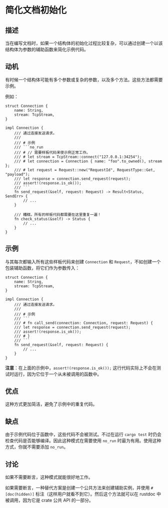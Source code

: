 # 简化文档初始化

## 描述

当在编写文档时，如果一个结构体的初始化过程比较复杂，可以通过创建一个以该结构体为参数的辅助函数来简化示例代码。

## 动机

有时候一个结构体可能有多个参数或复杂的参数，以及多个方法。这些方法都需要示例。

例如：

````rust,ignore
struct Connection {
    name: String,
    stream: TcpStream,
}

impl Connection {
    /// 通过连接发送请求。
    ///
    /// # 示例
    /// ```no_run
    /// # // 需要样板代码来使示例正常工作。
    /// # let stream = TcpStream::connect("127.0.0.1:34254");
    /// # let connection = Connection { name: "foo".to_owned(), stream };
    /// # let request = Request::new("RequestId", RequestType::Get, "payload");
    /// let response = connection.send_request(request);
    /// assert!(response.is_ok());
    /// ```
    fn send_request(&self, request: Request) -> Result<Status, SendErr> {
        // ...
    }

    /// 糟糕，所有的样板代码都需要在这里重复一遍！
    fn check_status(&self) -> Status {
        // ...
    }
}
````

## 示例

与其每次都输入所有这些样板代码来创建 `Connection` 和 `Request`，不如创建一个包装辅助函数，将它们作为参数传入：

````rust,ignore
struct Connection {
    name: String,
    stream: TcpStream,
}

impl Connection {
    /// 通过连接发送请求。
    ///
    /// # 示例
    /// ```
    /// # fn call_send(connection: Connection, request: Request) {
    /// let response = connection.send_request(request);
    /// assert!(response.is_ok());
    /// # }
    /// ```
    fn send_request(&self, request: Request) {
        // ...
    }
}
````

**注意**：在上面的示例中，`assert!(response.is_ok());` 这行代码实际上不会在测试时运行，因为它位于一个从未被调用的函数中。

## 优点

这种方式更加简洁，避免了示例中的重复代码。

## 缺点

由于示例代码位于函数中，这些代码不会被测试。不过在运行 `cargo test` 时仍会检查代码是否能够编译。因此这种模式在需要使用 `no_run` 时最为有用。使用这种方式，你就不需要添加 `no_run`。

## 讨论

如果不需要断言，这种模式就能很好地工作。

如果需要断言，一种替代方案是创建一个公共方法来创建辅助实例，并使用 `#[doc(hidden)]` 标注（这样用户就看不到它）。然后这个方法就可以在 rustdoc 中被调用，因为它是 crate 公共 API 的一部分。
